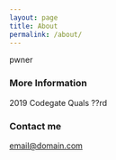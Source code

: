 ```yaml
---
layout: page
title: About
permalink: /about/
---
```


pwner

### More Information

2019 Codegate Quals ??rd

### Contact me

[email@domain.com](mailto:email@domain.com)
